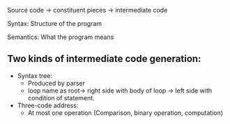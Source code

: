 Source code -> constituent pieces -> intermediate code

Syntax: Structure of the program

Semantics: What the program means

Two kinds of intermediate code generation:
-
* Syntax tree:
  - Produced by parser
  - loop name as root-> right side with body of loop -> left side with condition of statement.
* Three-code address:
  - At most one operation (Comparison, binary operation, computation)


